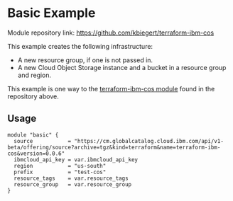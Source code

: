 # Basic Example

Module repository link: https://github.com/kbiegert/terraform-ibm-cos

This example creates the following infrastructure:
- A new resource group, if one is not passed in.
- A new Cloud Object Storage instance and a bucket in a resource group and region.

This example is one way to the [terraform-ibm-cos module](https://github.com/kbiegert/terraform-ibm-cos) found in the repository above.

## Usage
```
module "basic" {
  source           = "https://cm.globalcatalog.cloud.ibm.com/api/v1-beta/offering/source?archive=tgz&kind=terraform&name=terraform-ibm-cos&version=0.0.6"
  ibmcloud_api_key = var.ibmcloud_api_key
  region           = "us-south"
  prefix           = "test-cos"
  resource_tags    = var.resource_tags
  resource_group   = var.resource_group
}
```